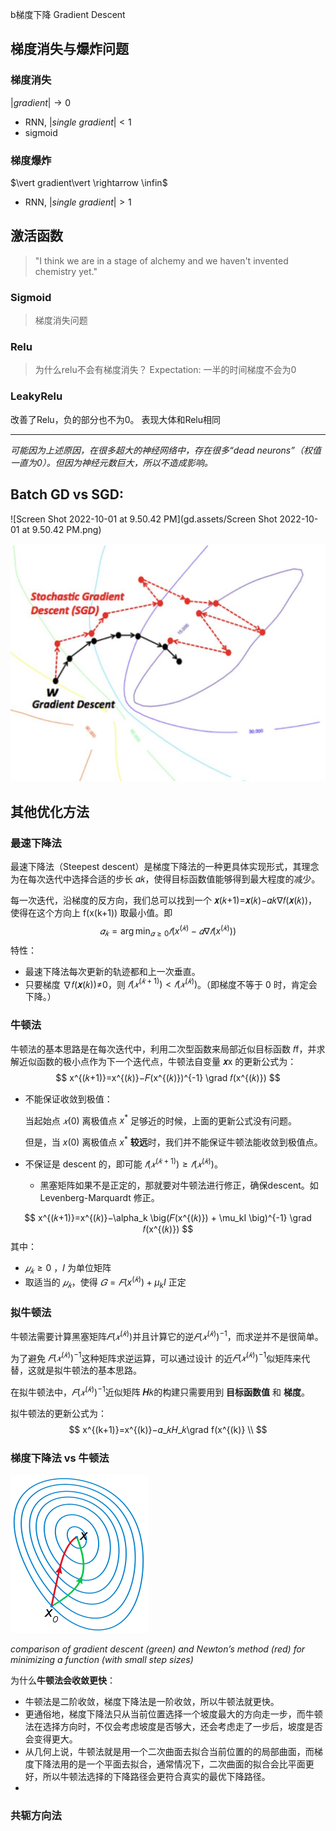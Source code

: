 b梯度下降 Gradient Descent

## 梯度消失与爆炸问题
### 梯度消失

$\vert gradient\vert  \rightarrow 0$
- RNN, $\vert single\ gradient\vert  < 1$
- sigmoid

### 梯度爆炸
$\vert gradient\vert  \rightarrow \infin$
- RNN, $\vert single\ gradient\vert  > 1$

## 激活函数
> "I think we are in a stage of alchemy and we haven't invented chemistry yet."

### Sigmoid
> 梯度消失问题

### Relu
> 为什么relu不会有梯度消失？
Expectation: 一半的时间梯度不会为0

### LeakyRelu
改善了Relu，负的部分也不为0。
表现大体和Relu相同

----
*可能因为上述原因，在很多超大的神经网络中，存在很多“dead neurons”（权值一直为0）。但因为神经元数巨大，所以不造成影响。*

## Batch GD vs SGD:

![Screen Shot 2022-10-01 at 9.50.42 PM](gd.assets/Screen Shot 2022-10-01 at 9.50.42 PM.png)

<img src="gd.assets/Screen Shot 2022-10-01 at 9.52.16 PM.png" alt="Screen Shot 2022-10-01 at 9.52.16 PM" style="zoom:50%;" />



## 其他优化方法

### 最速下降法

最速下降法（Steepest descent）是梯度下降法的一种更具体实现形式，其理念为在每次迭代中选择合适的步长 𝛼𝑘，使得目标函数值能够得到最大程度的减少。

每一次迭代，沿梯度的反方向，我们总可以找到一个 **𝑥**(𝑘+1)=**𝑥**(𝑘)−𝛼𝑘∇𝑓(**𝑥**(𝑘))，使得在这个方向上 f(x(k+1)) 取最小值。即
$$
𝛼_𝑘=\arg\min_{𝛼≥0}𝑓\Big(x^{(𝑘)}−𝛼∇𝑓(x^{(𝑘)})\Big)
$$
特性：

- 最速下降法每次更新的轨迹都和上一次垂直。
- 只要梯度 ∇𝑓(**𝑥**(𝑘))≠0，则 $𝑓(𝑥^{(𝑘+1)}) < 𝑓(𝑥^{(𝑘)})$。（即梯度不等于 0 时，肯定会下降。）



### 牛顿法

牛顿法的基本思路是在每次迭代中，利用二次型函数来局部近似目标函数 𝑓f，并求解近似函数的极小点作为下一个迭代点，牛顿法自变量 **𝑥**x 的更新公式为：
$$
x^{(𝑘+1)}=x^{(𝑘)}−𝐹(x^{(𝑘)})^{-1} \grad 𝑓(x^{(𝑘)})
$$

- 不能保证收敛到极值：

  当起始点 $𝑥(0)$ 离极值点 $x^*$ 足够近的时候，上面的更新公式没有问题。

  但是，当 $x(0)$ 离极值点 $x^*$ **较远**时，我们并不能保证牛顿法能收敛到极值点。

- 不保证是 descent 的，即可能 $𝑓(𝑥^{(𝑘+1)}) \geq 𝑓(𝑥^{(𝑘)})$。
  - 黑塞矩阵如果不是正定的，那就要对牛顿法进行修正，确保descent。如 Levenberg-Marquardt 修正。

$$
x^{(𝑘+1)}=x^{(𝑘)}−\alpha_k \big(𝐹(x^{(𝑘)}) + \mu_kI \big)^{-1} \grad 𝑓(x^{(𝑘)}) 
$$
其中：

- $𝜇_𝑘≥0$ ，𝐼 为单位矩阵 
- 取适当的 $𝜇_𝑘$，使得 $𝐺=𝐹(x^{(𝑘)}) + \mu_kI$ 正定



### 拟牛顿法

牛顿法需要计算黑塞矩阵$𝐹(𝑥^{(𝑘)})$并且计算它的逆$𝐹(𝑥^{(𝑘)})^{-1}$，而求逆并不是很简单。

为了避免 $𝐹(𝑥^{(𝑘)})^{-1}$这种矩阵求逆运算，可以通过设计 的近$𝐹(𝑥^{(𝑘)})^{-1}$似矩阵来代替，这就是拟牛顿法的基本思路。

在拟牛顿法中，$𝐹(𝑥^{(𝑘)})^{-1}$近似矩阵 **𝐻**𝑘的构建只需要用到 **目标函数值** 和 **梯度**。

拟牛顿法的更新公式为：
$$
x^{(k+1)}=x^{(k)}−𝛼_𝑘𝐻_𝑘\grad f(x^{(k)} \\
$$

### 梯度下降法 vs 牛顿法

![img](gd.assets/0*oD0l4n-jTkC6eU6F.png)

*comparison of gradient descent (green) and Newton’s method (red) for minimizing a function (with small step sizes)*

为什么**牛顿法会收敛更快**：

- 牛顿法是二阶收敛，梯度下降法是一阶收敛，所以牛顿法就更快。
- 更通俗地，梯度下降法只从当前位置选择一个坡度最大的方向走一步，而牛顿法在选择方向时，不仅会考虑坡度是否够大，还会考虑走了一步后，坡度是否会变得更大。
- 从几何上说，牛顿法就是用一个二次曲面去拟合当前位置的的局部曲面，而梯度下降法用的是一个平面去拟合，通常情况下，二次曲面的拟合会比平面更好，所以牛顿法选择的下降路径会更符合真实的最优下降路径。
- 

### 共轭方向法
